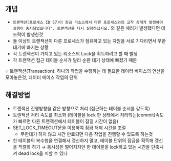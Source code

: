 ## 개념

- `트랜잭션(프로세스 ID 57)이 잠금 리소스에서 다른 프로세스와의 교착 상태가 발생하여 실행이 중지되었습니다". 트랜잭션을 다시 실행하십시오.` 와 같은 에러가 발생했다면 데드락이 발생한것
- 둘 이상의 트랜잭션이 다른 프로세스가 점유하고 있는 자원을 서로 기다리면서 무한 대기에 빠지는 상황
- 각 트랜잭션이 가지고 있는 리소스의 Lock을 획득하려고 할 때 발생
- 각 트랜잭션 접근 테이블 순서가 달라 순환 대기 상태에 빠졌기 때문

<aside>
💡 트랜잭션(Transaction): 하나의 작업을 수행하는 데 필요한 데이터 베이스의 연산을 모아놓은것, 데이터 베이스 작업의 단위

</aside>

## 해결방법

- 트랜잭션 진행방향을 같은 방향으로 처리 (접근하는 테이블 순서를 같도록)
- 트랜잭션 처리 속도를 최소화 (테이블을 lock 한 상태에서 처리되는(commit)속도가 빠르면 다른 트랜잭션에서 테이블이 잠길 시간이 없음)
- SET_LOCK_TIMEOUT문을 이용하여 잠금 해제 시간을 조절
    - 무한대기 하지 않고 시간 만료되면 다음 작업을 진행할 수 있도록 하는것
- 한 테이블의 복수행을 연결해서 갱신하지 말고, 테이블 단위의 잠금을 획득해 갱신을 직렬화 하기 → 동시성은 떨어지지만 한 테이블을 lock하고 있는 시간을 단축시켜 dead lock을 피할 수 있다